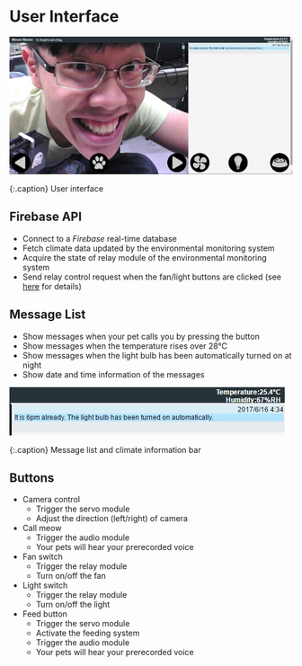 # User Interface

![User interface](assets/images/user-interface.jpg)

{:.caption}
User interface

## Firebase API

- Connect to a _Firebase_ real-time database
- Fetch climate data updated by the environmental monitoring system
- Acquire the state of relay module of the environmental monitoring system
- Send relay control request when the fan/light buttons are clicked (see
  [here](implementation) for details)

## Message List

- Show messages when your pet calls you by pressing the button
- Show messages when the temperature rises over 28&deg;C
- Show messages when the light bulb has been automatically turned on at night
- Show date and time information of the messages

![User interface closeup](assets/images/user-interface-closeup.png)

{:.caption}
Message list and climate information bar

## Buttons

- Camera control
  - Trigger the servo module
  - Adjust the direction (left/right) of camera
- Call meow
  - Trigger the audio module
  - Your pets will hear your prerecorded voice
- Fan switch
  - Trigger the relay module
  - Turn on/off the fan
- Light switch
  - Trigger the relay module
  - Turn on/off the light
- Feed button
  - Trigger the servo module
  - Activate the feeding system
  - Trigger the audio module
  - Your pets will hear your prerecorded voice
